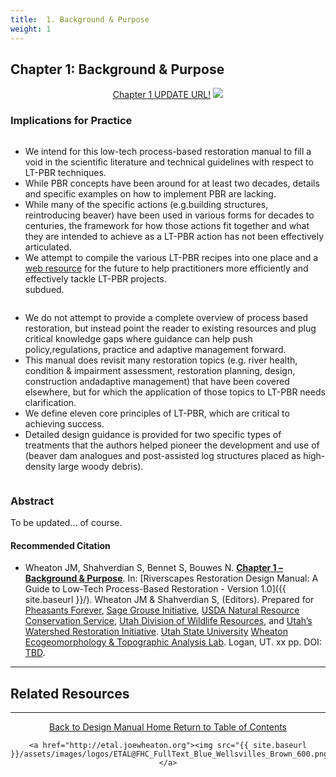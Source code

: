 ```yaml
---
title:  1. Background & Purpose
weight: 1
---
```


## Chapter 1: Background & Purpose

<div align="center">
	<a class="button" href="https://usu.box.com/s/8agdl60rv77lrig6tco4v9dpagwmmrpc"><i class = "fa fa-file-pdf-o" ></i>  Chapter 1 UPDATE URL!</a>
	<img src="{{ site.baseurl }}/assets/images/PBR_LT_cc_100w.png">

</div>


### Implications for Practice

<div class="row small-up-2 medium-up-2">
 
  <div class="column">
    <div class="card">
        <div class="card-section">
        <p><ul>
	<li>We intend for this low-tech process-based restoration manual to fill a void in the scientific literature and technical guidelines with respect to LT-PBR techniques.</li>
	<li>While PBR concepts have been around for at least two decades, details and specific examples on how to implement PBR are lacking.</li>
	<li>While many of the specific actions (e.g.building structures, reintroducing beaver) have been used in various forms for decades to centuries, the framework for how those actions fit together and what they are intended to achieve as a LT-PBR action has not been effectively articulated.</li>
	<li>We attempt to compile the various LT-PBR recipes into one place and a <a href="{{ site.baseurl}}/">web resource</a> for the future to help practitioners more efficiently and effectively tackle LT-PBR projects.</li>subdued.
	</ul>
	</p>
      </div>
    </div>
  </div>
  <div class="column">
    <div class="card">
      <div class="card-section">
        <p>
        	<ul>
        		<li>We do not attempt to provide a complete overview of process based restoration, but instead point the reader to existing resources and plug critical knowledge gaps where guidance can help push policy,regulations, practice and adaptive management forward.</li>
	<li>This manual does revisit many restoration topics (e.g. river health, condition & impairment assessment,  restoration planning, design, construction andadaptive management) that have been covered elsewhere, but for which the application of those topics to LT-PBR needs clarification.</li>
	<li>We define eleven core principles of LT-PBR, which are critical to achieving success.</li>
	<li>Detailed design guidance is provided for two specific types of treatments that the authors helped pioneer the development and use of (beaver dam analogues and post-assisted log structures placed as high-density large woody debris).</li>
			</ul>
        </p>
      </div>
    </div>
  </div>
</div>

### Abstract

To be updated... of course. 



#### Recommended Citation

- <a href="{{ site.baseurl }}/" ><i class="fa fa-file-pdf-o" aria-hidden="true"></i></a> Wheaton JM, Shahverdian S, Bennet S, Bouwes N. **[Chapter 1 – Background & Purpose](http://chapterlink.com)**. In: [Riverscapes Restoration Design Manual: A Guide to Low-Tech Process-Based Restoration - Version 1.0]({{ site.baseurl }}/). Wheaton JM & Shahverdian S, (Editors). Prepared for [Pheasants Forever](https://pheasantsforever.org/Hunt/pheasant-hunting.aspx), [Sage Grouse Initiative](https://www.sagegrouseinitiative.com/), [USDA Natural Resource Conservation Service](https://www.nrcs.usda.gov/wps/portal/nrcs/detailfull/national/programs/initiatives/?cid=steldevb1027671), [Utah Division of Wildlife Resources](https://wildlife.utah.gov/), and [Utah’s Watershed Restoration Initiative](https://wri.utah.gov/). [Utah State University](http://restoration.usu.edu/) [Wheaton Ecogeomorphology & Topographic Analysis Lab](http://etal.joewheaton.org). Logan, UT.  xx pp. DOI: [TBD](http://dx.doi.org/).

-----
## Related Resources

------
<div align="center">
	<a class="hollow button" href="{{ site.baseurl }}/"><i class="fa fa-arrow-circle-left" aria-hidden="true"></i>  Back to Design Manual Home <i class="fa fa-book" aria-hidden="true"></i></a>
	<a class="hollow button" href="{{ site.baseurl }}/manual/"><i class="fa fa-arrow-circle-up" aria-hidden="true"></i>  Return to Table of Contents <i class="fa fa-list-ol" aria-hidden="true"></i></a>

    <a href="http://etal.joewheaton.org"><img src="{{ site.baseurl }}/assets/images/logos/ETAL@FHC_FullText_Blue_Wellsvilles_Brown_600.png"></a>

</div>